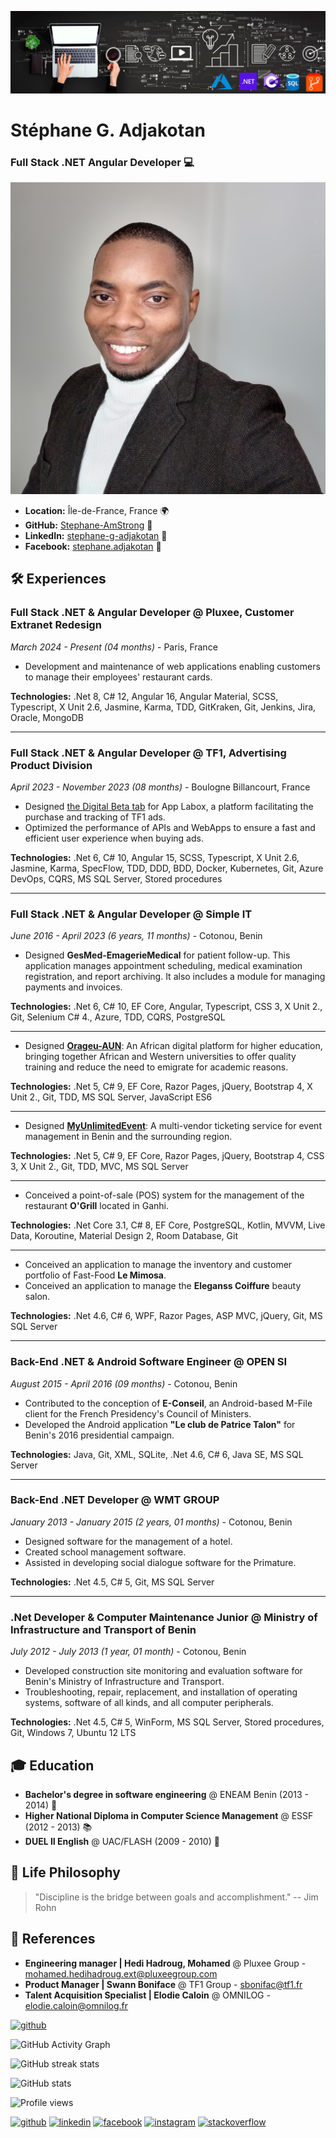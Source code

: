 ![Web and Mobile development](https://github.com/Stephane-AmStrong/Stephane-AmStrong/blob/main/FullStack-development-banner-LinkedIn.jpg)

# Stéphane G. Adjakotan
### Full Stack .NET Angular Developer 💻

![Profile Picture](https://github.com/Stephane-AmStrong/Stephane-AmStrong/blob/main/Stef-net.jpg)

- **Location:** Île-de-France, France 🌍
- **GitHub:** [Stephane-AmStrong](https://github.com/Stephane-AmStrong) 🚀
- **LinkedIn:** [stephane-g-adjakotan](https://www.linkedin.com/in/stephane-g-adjakotan) 👔
- **Facebook:** [stephane.adjakotan](https://www.facebook.com/stephane.adjakotan) 👤

## 🛠️ Experiences

### Full Stack .NET & Angular Developer @ Pluxee, Customer Extranet Redesign
*March 2024 - Present (04 months)* - Paris, France

- Development and maintenance of web applications enabling customers to manage their employees' restaurant cards.

**Technologies:** .Net 8, C# 12, Angular 16, Angular Material, SCSS, Typescript, X Unit 2.6, Jasmine, Karma, TDD, GitKraken, Git, Jenkins, Jira, Oracle, MongoDB

---

### Full Stack .NET & Angular Developer @ TF1, Advertising Product Division
*April 2023 - November 2023 (08 months)* - Boulogne Billancourt, France

- Designed [the Digital Beta tab](https://app.stg.labox.tf1pub.fr/campaigns/advertiser/42167/agency/3389/product/35757/digital-beta?startDate=2023-01-01&endDate=2023-07-31) for App Labox, a platform facilitating the purchase and tracking of TF1 ads.
- Optimized the performance of APIs and WebApps to ensure a fast and efficient user experience when buying ads.

**Technologies:** .Net 6, C# 10, Angular 15, SCSS, Typescript, X Unit 2.6, Jasmine, Karma, SpecFlow, TDD, DDD, BDD, Docker, Kubernetes, Git, Azure DevOps, CQRS, MS SQL Server, Stored procedures

---

### Full Stack .NET & Angular Developer @ Simple IT
*June 2016 - April 2023 (6 years, 11 months)* - Cotonou, Benin

- Designed **GesMed-EmagerieMedical** for patient follow-up. This application manages appointment scheduling, medical examination registration, and report archiving. It also includes a module for managing payments and invoices.

**Technologies:** .Net 6, C# 10, EF Core, Angular, Typescript, CSS 3, X Unit 2., Git, Selenium C# 4., Azure, TDD, CQRS, PostgreSQL

---

- Designed [**Orageu-AUN**](https://orageu-aun.com): An African digital platform for higher education, bringing together African and Western universities to offer quality training and reduce the need to emigrate for academic reasons.

**Technologies:** .Net 5, C# 9, EF Core, Razor Pages, jQuery, Bootstrap 4, X Unit 2., Git, TDD, MS SQL Server, JavaScript ES6

---

- Designed [**MyUnlimitedEvent**](https://www.myunlimitedevent.com): A multi-vendor ticketing service for event management in Benin and the surrounding region.

**Technologies:** .Net 5, C# 9, EF Core, Razor Pages, jQuery, Bootstrap 4, CSS 3, X Unit 2., Git, TDD, MVC, MS SQL Server

---

- Conceived a point-of-sale (POS) system for the management of the restaurant **O'Grill** located in Ganhi.

**Technologies:** .Net Core 3.1, C# 8, EF Core, PostgreSQL, Kotlin, MVVM, Live Data, Koroutine, Material Design 2, Room Database, Git

---

- Conceived an application to manage the inventory and customer portfolio of Fast-Food **Le Mimosa**.
- Conceived an application to manage the **Eleganss Coiffure** beauty salon.

**Technologies:** .Net 4.6, C# 6, WPF, Razor Pages, ASP MVC, jQuery, Git, MS SQL Server

---

### Back-End .NET & Android Software Engineer @ OPEN SI
*August 2015 - April 2016 (09 months)* - Cotonou, Benin

- Contributed to the conception of **E-Conseil**, an Android-based M-File client for the French Presidency's Council of Ministers.
- Developed the Android application **"Le club de Patrice Talon"** for Benin's 2016 presidential campaign.

**Technologies:** Java, Git, XML, SQLite, .Net 4.6, C# 6, Java SE, MS SQL Server

---

### Back-End .NET Developer @ WMT GROUP
*January 2013 - January 2015 (2 years, 01 months)* - Cotonou, Benin

- Designed software for the management of a hotel.
- Created school management software.
- Assisted in developing social dialogue software for the Primature.

**Technologies:** .Net 4.5, C# 5, Git, MS SQL Server

---

### .Net Developer & Computer Maintenance Junior @ Ministry of Infrastructure and Transport of Benin
*July 2012 - July 2013 (1 year, 01 month)* - Cotonou, Benin

- Developed construction site monitoring and evaluation software for Benin's Ministry of Infrastructure and Transport.
- Troubleshooting, repair, replacement, and installation of operating systems, software of all kinds, and all computer peripherals.

**Technologies:** .Net 4.5, C# 5, WinForm, MS SQL Server, Stored procedures, Git, Windows 7, Ubuntu 12 LTS

## 🎓 Education

- **Bachelor's degree in software engineering** @ ENEAM Benin (2013 - 2014) 📜
- **Higher National Diploma in Computer Science Management** @ ESSF (2012 - 2013) 📚
- **DUEL II English** @ UAC/FLASH (2009 - 2010) 📖

## 🧘 Life Philosophy
> "Discipline is the bridge between goals and accomplishment." -- Jim Rohn

## 📇 References

- **Engineering manager | Hedi Hadroug, Mohamed** @ Pluxee Group - mohamed.hedihadroug.ext@pluxeegroup.com
- **Product Manager | Swann Boniface** @ TF1 Group - sbonifac@tf1.fr
- **Talent Acquisition Specialist | Elodie Caloin** @ OMNILOG - elodie.caloin@omnilog.fr



[<img src='https://cdn.jsdelivr.net/npm/simple-icons@3.0.1/icons/github.svg' alt='github' height='40'>](https://github.com/Stephane-AmStrong)  

![GitHub Activity Graph](https://activity-graph.herokuapp.com/graph?username=Stephane-AmStrong) 

![GitHub streak stats](https://github-readme-streak-stats.herokuapp.com/?user=Stephane-AmStrong)  

![GitHub stats](https://github-readme-stats.vercel.app/api?username=Stephane-AmStrong&show_icons=true&count_private=true)  

![Profile views](https://gpvc.arturio.dev/Stephane-AmStrong)    


[<img src='https://cdn.jsdelivr.net/npm/simple-icons@3.0.1/icons/github.svg' alt='github' height='40'>](https://github.com/Stephane-AmStrong)  [<img src='https://cdn.jsdelivr.net/npm/simple-icons@3.0.1/icons/linkedin.svg' alt='linkedin' height='40'>](https://www.linkedin.com/in/in/stéphane-adjakotan-1b041a16b/)  [<img src='https://cdn.jsdelivr.net/npm/simple-icons@3.0.1/icons/facebook.svg' alt='facebook' height='40'>](https://www.facebook.com/stephane.adjakotan)  [<img src='https://cdn.jsdelivr.net/npm/simple-icons@3.0.1/icons/instagram.svg' alt='instagram' height='40'>](https://www.instagram.com/stephane_amstrong/)  [<img src='https://cdn.jsdelivr.net/npm/simple-icons@3.0.1/icons/stackoverflow.svg' alt='stackoverflow' height='40'>](https://stackoverflow.com/users/16149264/stephane-amstrong)  

